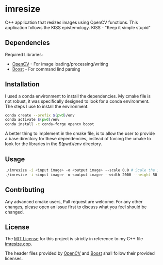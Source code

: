 # imresize
C++ application that resizes images using OpenCV functions.
This application follows the KISS epistemology.
KISS - "Keep it simple stupid"

## Dependencies
Required Libraries:
* [OpenCV](https://opencv.org/) - For image loading/processing/writing
* [Boost](https://www.boost.org/) - For command lind parsing

## Installation
I used a conda environment to install the dependencies.
My cmake file is not robust, it was specifically designed to look for a conda environment.
The steps I use to install the environment.
```bash
conda create --prefix $(pwd)/env
conda activate $(pwd)/env
conda install -c conda-forge opencv boost
```

A better thing to implement in the cmake file, is to allow the user to provide a base directory
for these dependencies, instead of forcing the cmake to look for the libraries in the $(pwd)/env
directory.

## Usage
```bash
./imresize -i <input image> -o <output image> --scale 0.8 # Scale the input image by a factor of 80% in rows and columns
./imresize -i <input image> -o <output image> --width 2000 --height 50 # Resize the image to have 2000 columns and 50 rows.
```

## Contributing
Any advanced cmake users, Pull request are welcome.
For any other changes, please open an issue first to discuss what you feel should be changed.

## License
The [MIT License](https://choosealicense.com/licenses/mit/) for this project is strictly in reference to my C++ file [imresize.cpp](https://github.com/ryan-toddSmacked/imresize/blob/main/imresize.cpp).

The header files provided by [OpenCV](https://opencv.org/) and [Boost](https://www.boost.org/) shall follow their provided licenses.

